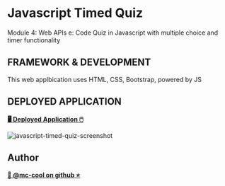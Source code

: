 # Javascript Timed Quiz
 Module 4: Web APIs e: Code Quiz in Javascript with multiple choice and timer functionality

## FRAMEWORK & DEVELOPMENT
This web applbication uses HTML, CSS, Bootstrap, powered by JS

## DEPLOYED APPLICATION
**[🖥️ Deployed Application 🖱️](https://m-ccool.github.io/Javascript-Timed-Quiz/)**

![javascript-timed-quiz-screenshot](https://user-images.githubusercontent.com/101916187/197896000-426be834-af12-4053-b615-065e0e8abb7e.png)






## Author
**[🐉 @mc-cool on github ⭐](https://github.com/m-ccool)**

